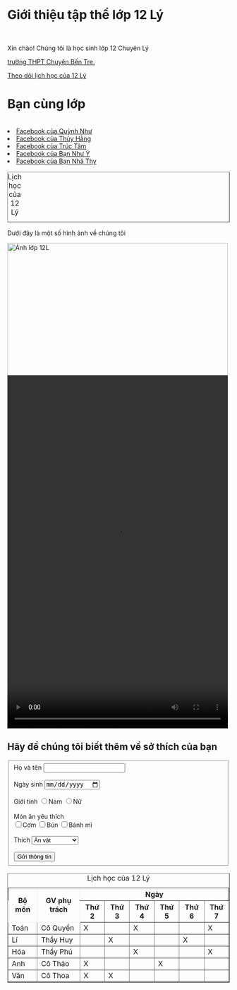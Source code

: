 
<!DOCTYPE html>
<html lang="en">
<head>
    <meta charset="UTF-8">
    <title>Giới thiệu tập thể lớp 12 Lý</title>
</head>
<body>
  <h1>Giới thiệu tập thể lớp 12 Lý</h1>
  <p>Xin chào! Chúng tôi là học sinh lớp 12 Chuyên Lý</p>
<p><a href="https://thptchuyenbentre.edu.vn/"> trường THPT Chuyên Bến Tre.</a></p>
   <table id="LHT"border="1">
   <caption>Lịch học của 12 Lý</caption>
   <a href="#LHT"> Theo dõi lịch học của 12 Lý</a> 
   <h1>Bạn cùng lớp</h1>
	 <li><a href="https://www.facebook.com/profile.php?id=100067447881107&mibextid=LQQJ4d">Facebook của Quỳnh Như</a></li>
	<li><a href="https://www.facebook.com/profile.php?id=100053544758418&mibextid=ZbWKwL">Facebook của Thúy Hằng</a></li>
	<li><a href="https://www.facebook.com/profile.php?id=100069861226408&mibextid=LQQJ4d">Facebook của Trúc Tâm</a></li>
	<li><a href="https://www.facebook.com/profile.php?id=100074297801155&mibextid=LQQJ4d">Facebook của Bạn Như Ý</a></li>
	<li><a href="https://www.facebook.com/nha.thy310?mibextid=LQQJ4d">Facebook của Bạn Nhã Thy</a></li>
 <table border="1">
 <caption>Lịch học của 12 Lý</caption>
 <tr style="border:1px solid">
    	<th rowspan="2">Bộ môn</th>
        <th rowspan="2">GV phụ trách</th>
        <th colspan="6">Ngày</th>
   </tr>
   <tr>
    	<th>Thứ 2</th>
        <th>Thứ 3</th>
        <th>Thứ 4</th>
        <th>Thứ 5</th>
        <th>Thứ 6</th>
        <th>Thứ 7</th>
   </tr>
   <tr>
    	<td>Toán</td>
        <td>Cô Quyền</td>
        <td>X</td>
        <td></td>
        <td>X</td>
        <td></td>
        <td></td>
        <td>X</td>
   </tr>
   <tr>
    	<td>Lí</td>
        <td>Thầy Huy</td>
        <td></td>
        <td>X</td>
        <td></td>
        <td></td>
        <td>X</td>
        <td></td>
   </tr>
   <tr>
    	<td>Hóa</td>
        <td>Thầy Phú</td>
        <td></td>
        <td></td>
        <td>X</td>
        <td></td>
        <td></td>
        <td>X</td>
   </tr>
   <tr>
    	<td>Anh</td>
        <td>Cô Thảo</td>
        <td>X</td>
        <td></td>
        <td></td>
        <td>X</td>
        <td></td>
        <td></td>
   </tr>
   <tr>
    	<td>Văn</td>
        <td>Cô Thoa</td>
        <td>X</td>
        <td>X</td>
        <td></td>
        <td></td>
        <td></td>
        <td></td>
   </tr>
<p>Dưới đây là một số hình ảnh về chúng tôi</p>
<img src="img/quynhnhu.png" width="500" height="300" alt="Ảnh lớp 12L">
<video width="500" height = "800" controls>
<source src="139056923044962529.mp4" type ="video/mp4">
<source src="139056923044962529.ogg" type = "video/ogg">

</video>
<h2>Hãy để chúng tôi biết thêm về sở thích của bạn</h2>
  <form>
    <fieldset>
	<label for="hoten">Họ và tên</label>
	<input id="hoten" type="text"><br/><br/>
	<label for="ngaysinh">Ngày sinh</label>
	<input id="ngaysinh" type="date"><br/><br/>
	<label for="Gioitinh">Giới tính</label>
	<input type="radio" name="gioitinh" value="Nam">Nam
	<input type="radio" name="gioitinh" value="Nu">Nữ<br/><br/>
	<label for="monan">Món ăn yêu thích</label><br/>
	<input type="checkbox" name="monan" value="Com">Cơm
	<input type="checkbox" name="monan" value="Bun">Bún
	<input type="checkbox" name="monan" value="Banhmi">Bánh mì<br/><br/> <label for="thich">Thích</label>
	<select id="thich" name="Thích">
	<option value="anvat">Ăn vặt</option>
	<option value="monlau">Món lẩu</option>
	<option value="monnuong">Món nướng</option>
	<option value="cacloainuoc">Các loại nước</option>
	</select><br/><br/>
	<input type="submit" value="Gửi thông tin">
   </fieldset>
</body>
</html>

